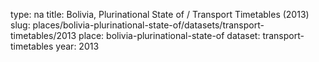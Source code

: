 type: na
title: Bolivia, Plurinational State of / Transport Timetables (2013)
slug: places/bolivia-plurinational-state-of/datasets/transport-timetables/2013
place: bolivia-plurinational-state-of
dataset: transport-timetables
year: 2013
